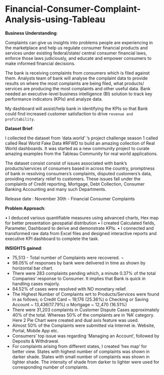 # Financial-Consumer-Complaint-Analysis-using-Tableau

**Business Understanding**:

Complaints can give us insights into problems people are experiencing in the marketplace and help us regulate consumer financial products and services under existing federal/state/ central  consumer  financial laws, enforce those laws judiciously, and educate and empower consumers to make informed financial decisions.

The bank is receiving complaints from consumers which is filed against them. Analysts team of bank will analyse the complaint data to provide results on where the most complaints are being filed, what products/ services are producing the most complaints and other useful data. Bank needed an executive-level business intelligence (BI) solution to track key performance indicators (KPIs) and analyze data.

My dashboard will assist/help bank in identifying the KPIs so that Bank could find increased customer satisfaction to drive `revenue and profitability`.

**Dataset Brief**:

I collected the dataset from ‘data.world’ ‘s project challenge season 1 called called Real World Fake Data #RFWD to build an amazing collection of Real World dashboards.
It was started as a new community project to curate amazing examples from the Tableau Community for real world applications.

The dataset consist consist of issues associated with bank’s products/services of consumers based in across the country, promptness of bank in resolving consumers’s complaints, disputed customers’s data, providing monetary relief to customers. These issues  fall under the complaints of Credit reporting, Mortgage, Debt Collection, Consumer Banking Accounting and many such Departments.

Release date : November 30th - Financial Consumer Complaints

**Problem Approach**:

•	I deduced various quantifiable measures  using  advanced charts, Hex map for better presentation geospatial distribution
•	I created Calculated  fields, Parameter, Dashboard to derive and demonstrate KPIs.
•	I connected and transformed raw data from Excel files and designed interactive reports and executive KPI dashboard to complete the task.


**INSIGHTS gained**:

*  75,513 - Total number of  Complaints  were recovered. ¬
* 	98.05% of responses by bank were delivered in time as shown by horizontal bar chart.
* 	There were 283 complaints pending which, a minute 0.37% of the total  Companies’ response to Consumer. It implies that Bank is quick in handling cases majorly.
* 	84.52% of cases were resolved with NO monetary relief.
* The Highest Number of  Complaints wrt to Products/Services were found in as follows;
o	Credit Card  ~ 19,176 (25.36%)
o	Checking or Saving Account ~ 13,436(17.79%)
o	Mortgage ~ 12,470 (16.51%)
* There were 31,203 complaints in Customer Dispute Cases approximately 40% of the total. Whereas 50% of the complaints are in ‘NA’ category. Here 2 Pie Chart were created and dual axis feature was used.
* Almost 50% of the Complaints were submitted via Internet ie. Website, Portal, Mobile App etc.
* Consumers’ top issue was regarding ‘Managing an Account’, followed by Deposits & Withdrawal. 
* For complaints arising from different states,  I created ‘hex map’ for better view. States with highest number of complaints was shown in darker shade. States with small number of complaints was shown in lighter shade. The intensity of shade from darker to lighter were used for corresponding number of complaints.






